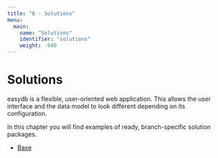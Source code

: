 ```yaml
---
title: "8 - Solutions"
menu:
  main:
    name: "Solutions"
    identifier: "solutions"
    weight: -940
---
```

# Solutions

easydb is a flexible, user-oriented web application. This allows the user interface and the data model to look different depending on its configuration.

In this chapter you will find examples of ready, branch-specific solution packages.

* [Base](base)
